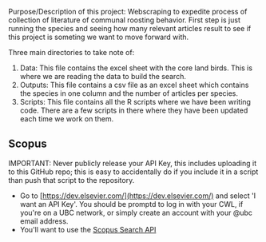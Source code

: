 Purpose/Description of this project: 
Webscraping to expedite process of collection of literature of communal roosting behavior. First step is just running the species and seeing how many relevant articles result 
to see if this project is someting we want to move forward with. 

Three main directories to take note of:  
1) Data: This file contains the excel sheet with the core land birds. This is where we are reading the data to build the search.
2) Outputs: This file contains a csv file as an excel sheet which contains the species in one column and the number of articles per species.
3) Scripts: This file contains all the R scripts where we have been writing code. There are a few scripts in there where they have been updated each time we work on them. 

## Scopus

IMPORTANT: Never publicly release your API Key, this includes uploading it to this GitHub repo; this is easy to accidentally do if you include it in a script than push that script to the repository.

* Go to [https://dev.elsevier.com/](https://dev.elsevier.com/) and select 'I want an API Key'. You should be promptd to log in with your CWL, if you're on a UBC network, or simply create an account with your @ubc email address.
* You'll want to use the [Scopus Search API](https://dev.elsevier.com/documentation/ScopusSearchAPI.wadl)

